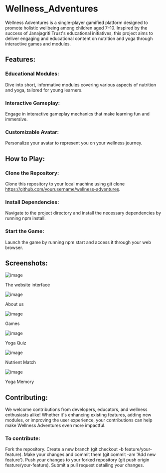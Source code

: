 # Wellness_Adventures
Wellness Adventures is a single-player gamified platform designed to promote holistic wellbeing among children aged 7–10. Inspired by the success of Janajagriti Trust's educational initiatives, this project aims to deliver engaging and educational content on nutrition and yoga through interactive games and modules.
## Features:
### Educational Modules: 
Dive into short, informative modules covering various aspects of nutrition and yoga, tailored for young learners.
### Interactive Gameplay: 
Engage in interactive gameplay mechanics that make learning fun and immersive.
### Customizable Avatar:
Personalize your avatar to represent you on your wellness journey.
## How to Play:
### Clone the Repository: 
Clone this repository to your local machine using git clone https://github.com/yourusername/wellness-adventures.
### Install Dependencies: 
Navigate to the project directory and install the necessary dependencies by running npm install.
### Start the Game: 
Launch the game by running npm start and access it through your web browser.
## Screenshots:

![image](https://github.com/harika-mini/Wellness_Adventures/assets/125467348/1996f8fa-ca91-42f7-9ed1-897691e9f3b6)

The website interface

![image](https://github.com/harika-mini/Wellness_Adventures/assets/125467348/a6d6bf4f-03a8-428a-8b5a-79ad1d3df9f0)

About us

![image](https://github.com/harika-mini/Wellness_Adventures/assets/125467348/cde81e22-e88a-4ae7-8d96-3f681a8a44ae)

Games

![image](https://github.com/harika-mini/Wellness_Adventures/assets/125467348/aa251bc4-e557-4e05-84ab-0009a05eef4a)

Yoga Quiz

![image](https://github.com/harika-mini/Wellness_Adventures/assets/125467348/301d0777-04fc-4327-bc1e-4ff25cf7810f)

Nutrient Match

![image](https://github.com/harika-mini/Wellness_Adventures/assets/125467348/d7ad23c8-1d98-4126-a2fa-c9dd73b3e309)

Yoga Memory


## Contributing:
We welcome contributions from developers, educators, and wellness enthusiasts alike! Whether it's enhancing existing features, adding new modules, or improving the user experience, your contributions can help make Wellness Adventures even more impactful.

### To contribute:

Fork the repository.
Create a new branch (git checkout -b feature/your-feature).
Make your changes and commit them (git commit -am 'Add new feature').
Push your changes to your forked repository (git push origin feature/your-feature).
Submit a pull request detailing your changes.
